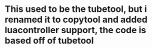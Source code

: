 # This used to be the tubetool, but i renamed it to copytool and added luacontroller support, the code is based off of tubetool